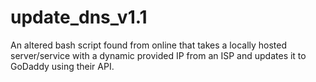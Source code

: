 # update_dns_v1.1
An altered bash script found from online that takes a locally hosted server/service with a dynamic provided IP from an ISP and updates it to GoDaddy using their API.
